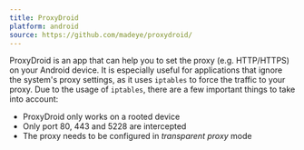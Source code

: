 ```yaml
---
title: ProxyDroid
platform: android
source: https://github.com/madeye/proxydroid/
---
```


ProxyDroid is an app that can help you to set the proxy (e.g. HTTP/HTTPS) on your Android device. It is especially useful for applications that ignore the system's proxy settings, as it uses `iptables` to force the traffic to your proxy. Due to the usage of `iptables`, there are a few important things to take into account:

- ProxyDroid only works on a rooted device
- Only port 80, 443 and 5228 are intercepted
- The proxy needs to be configured in _transparent proxy_ mode
